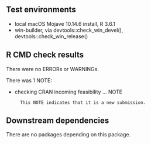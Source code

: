 ## Test environments
* local macOS Mojave 10.14.6 install, R 3.6.1
* win-builder, via devtools::check_win_devel(), devtools::check_win_release()

## R CMD check results
There were no ERRORs or WARNINGs.

There was 1 NOTE:

* checking CRAN incoming feasibility ... NOTE

        This NOTE indicates that it is a new submission.

## Downstream dependencies
There are no packages depending on this package.
